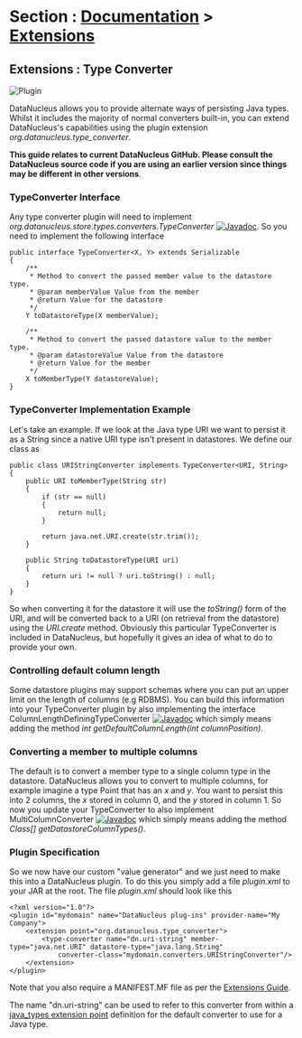 <head><title>Extensions : Type Converter</title></head>

# Section : [Documentation](../index.html) > [Extensions](index.html)

## Extensions : Type Converter
![Plugin](../../images/nucleus_plugin.gif)

DataNucleus allows you to provide alternate ways of persisting Java types. Whilst it includes the majority of normal converters built-in, 
you can extend DataNucleus's capabilities using the plugin extension _org.datanucleus.type_converter_.

__This guide relates to current DataNucleus GitHub. Please consult the DataNucleus source code if you are using an earlier version since things may be different in other versions__.


### TypeConverter Interface

Any type converter plugin will need to implement _org.datanucleus.store.types.converters.TypeConverter_
[![Javadoc](../../images/javadoc.gif)](http://www.datanucleus.org/javadocs/core/latest/org/datanucleus/store/types/converters/TypeConverter.html).
So you need to implement the following interface

	public interface TypeConverter<X, Y> extends Serializable
	{
    	/**
    	 * Method to convert the passed member value to the datastore type.
    	 * @param memberValue Value from the member
    	 * @return Value for the datastore
    	 */
    	Y toDatastoreType(X memberValue);
	
    	/**
    	 * Method to convert the passed datastore value to the member type.
    	 * @param datastoreValue Value from the datastore
    	 * @return Value for the member
    	 */
    	X toMemberType(Y datastoreValue);
	}


### TypeConverter Implementation Example

Let's take an example. If we look at the Java type URI we want to persist it as a String since a native URI type isn't present in datastores. We define our class as

	public class URIStringConverter implements TypeConverter<URI, String>
	{
    	public URI toMemberType(String str)
    	{
        	if (str == null)
        	{
            	return null;
        	}

        	return java.net.URI.create(str.trim());
    	}

    	public String toDatastoreType(URI uri)
    	{
        	return uri != null ? uri.toString() : null;
    	}
	}

So when converting it for the datastore it will use the _toString()_ form of the URI,
and will be converted back to a URI (on retrieval from the datastore) using the _URI.create_ method. 
Obviously this particular TypeConverter is included in DataNucleus, but hopefully it gives an idea of what to do to provide your own.

### Controlling default column length

Some datastore plugins may support schemas where you can put an upper limit on the length of columns (e.g RDBMS). You can build this information
into your TypeConverter plugin by also implementing the interface ColumnLengthDefiningTypeConverter
[![Javadoc](../../images/javadoc.gif)](http://www.datanucleus.org/javadocs/core/latest/org/datanucleus/store/types/converters/ColumnLengthDefiningTypeConverter.html)
which simply means adding the method _int getDefaultColumnLength(int columnPosition)_.



### Converting a member to multiple columns

The default is to convert a member type to a single column type in the datastore. DataNucleus allows you to convert to multiple columns, for example imagine
a type Point that has an _x_ and _y_. You want to persist this into 2 columns, the _x_ stored in column 0, and the _y_ stored in column 1. So now you update your
TypeConverter to also implement MultiColumnConverter
[![Javadoc](../../images/javadoc.gif)](http://www.datanucleus.org/javadocs/core/latest/org/datanucleus/store/types/converters/MultiColumnConverter.html)
which simply means adding the method _Class[] getDatastoreColumnTypes()_.



### Plugin Specification

So we now have our custom "value generator" and we just need to make this into a DataNucleus plugin. To do this you simply add a file 
_plugin.xml_ to your JAR at the root. The file _plugin.xml_ should look like this

	<?xml version="1.0"?>
	<plugin id="mydomain" name="DataNucleus plug-ins" provider-name="My Company">
    	<extension point="org.datanucleus.type_converter">
        	<type-converter name="dn.uri-string" member-type="java.net.URI" datastore-type="java.lang.String"
            	converter-class="mydomain.converters.URIStringConverter"/>
    	</extension>
	</plugin>

Note that you also require a MANIFEST.MF file as per the [Extensions Guide](index.html).

The name "dn.uri-string" can be used to refer to this converter from within a [java_types extension point](java_types.html) definition 
for the default converter to use for a Java type.
